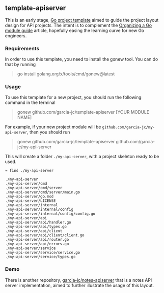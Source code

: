 ## template-apiserver

This is an early stage, [Go project template](https://go.dev/blog/gonew) aimed to guide the project layout design 
for API projects. The intent is to complement the [Organizing a Go module guide](https://go.dev/doc/modules/layout) article, 
hopefully easing the learning curve for new Go engineers.


### Requirements

In order to use this template, you need to install the gonew tool. You can do that by running 
>  go install golang.org/x/tools/cmd/gonew@latest

### Usage

To use this template for a new project, you should run the following command in the terminal
> gonew github.com/garcia-jc/template-apiserver [YOUR MODULE NAME]

For example, if your new project module will be `github.com/garcia-jc/my-api-server`, then you should run 
> gonew github.com/garcia-jc/template-apiserver github.com/garcia-jc/my-api-server

This will create a folder `./my-api-server`, with a project skeleton ready to be used.

```
→ find ./my-api-server 

./my-api-server
./my-api-server/cmd
./my-api-server/cmd/server
./my-api-server/cmd/server/main.go
./my-api-server/go.mod
./my-api-server/LICENSE
./my-api-server/internal
./my-api-server/internal/config
./my-api-server/internal/config/config.go
./my-api-server/api
./my-api-server/api/handler.go
./my-api-server/api/types.go
./my-api-server/api/client
./my-api-server/api/client/client.go
./my-api-server/api/router.go
./my-api-server/api/errors.go
./my-api-server/service
./my-api-server/service/service.go
./my-api-server/service/types.go
```

### Demo

There is another repository, [garcia-jc/notes-apiserver](https://github.com/garcia-jc/notes-apiserver) that is a notes API server implementation, aimed to further illustrate the usage of this layout.
